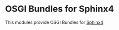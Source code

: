 OSGI Bundles for Sphinx4
=======================

This modules provide OSGI Bundles for [Sphinx4](http://cmusphinx.sourceforge.net/)